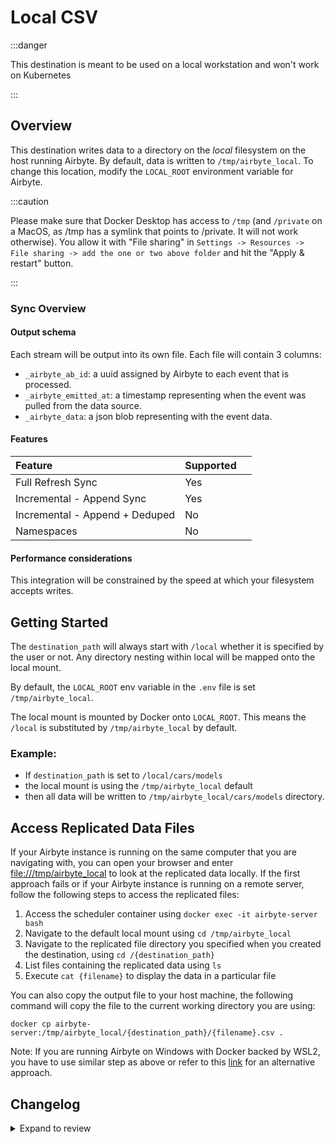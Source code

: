 # Local CSV

:::danger

This destination is meant to be used on a local workstation and won't work on Kubernetes

:::

## Overview

This destination writes data to a directory on the _local_ filesystem on the host running Airbyte. By default, data is written to `/tmp/airbyte_local`. To change this location, modify the `LOCAL_ROOT` environment variable for Airbyte.

:::caution

Please make sure that Docker Desktop has access to `/tmp` (and `/private` on a MacOS, as /tmp has a symlink that points to /private. It will not work otherwise). You allow it with "File sharing" in `Settings -> Resources -> File sharing -> add the one or two above folder` and hit the "Apply & restart" button.

:::

### Sync Overview

#### Output schema

Each stream will be output into its own file. Each file will contain 3 columns:

- `_airbyte_ab_id`: a uuid assigned by Airbyte to each event that is processed.
- `_airbyte_emitted_at`: a timestamp representing when the event was pulled from the data source.
- `_airbyte_data`: a json blob representing with the event data.

#### Features

| Feature                        | Supported |     |
| :----------------------------- | :-------- | :-- |
| Full Refresh Sync              | Yes       |     |
| Incremental - Append Sync      | Yes       |     |
| Incremental - Append + Deduped | No        |     |
| Namespaces                     | No        |     |

#### Performance considerations

This integration will be constrained by the speed at which your filesystem accepts writes.

## Getting Started

The `destination_path` will always start with `/local` whether it is specified by the user or not. Any directory nesting within local will be mapped onto the local mount.

By default, the `LOCAL_ROOT` env variable in the `.env` file is set `/tmp/airbyte_local`.

The local mount is mounted by Docker onto `LOCAL_ROOT`. This means the `/local` is substituted by `/tmp/airbyte_local` by default.

### Example:

- If `destination_path` is set to `/local/cars/models`
- the local mount is using the `/tmp/airbyte_local` default
- then all data will be written to `/tmp/airbyte_local/cars/models` directory.

## Access Replicated Data Files

If your Airbyte instance is running on the same computer that you are navigating with, you can open your browser and enter [file:///tmp/airbyte_local](file:///tmp/airbyte_local) to look at the replicated data locally. If the first approach fails or if your Airbyte instance is running on a remote server, follow the following steps to access the replicated files:

1. Access the scheduler container using `docker exec -it airbyte-server bash`
2. Navigate to the default local mount using `cd /tmp/airbyte_local`
3. Navigate to the replicated file directory you specified when you created the destination, using `cd /{destination_path}`
4. List files containing the replicated data using `ls`
5. Execute `cat {filename}` to display the data in a particular file

You can also copy the output file to your host machine, the following command will copy the file to the current working directory you are using:

```text
docker cp airbyte-server:/tmp/airbyte_local/{destination_path}/{filename}.csv .
```

Note: If you are running Airbyte on Windows with Docker backed by WSL2, you have to use similar step as above or refer to this [link](/integrations/locating-files-local-destination.md) for an alternative approach.

## Changelog

<details>
  <summary>Expand to review</summary>

| Version | Date       | Pull Request                                             | Subject                                                                         |
| :------ | :--------- | :------------------------------------------------------- | :------------------------------------------------------------------------------ |
| 1.0.1 | 2024-12-18 | [49864](https://github.com/airbytehq/airbyte/pull/49864) | Use a base image: airbyte/java-connector-base:1.0.0 |
| 1.0.0 | 2022-12-20 | [17998](https://github.com/airbytehq/airbyte/pull/17998) | Breaking changes: non backwards compatible. Adds delimiter dropdown. |
| 0.2.10 | 2022-06-20 | [13932](https://github.com/airbytehq/airbyte/pull/13932) | Merging published connector changes |
| 0.2.9 | 2022-02-14 | [10256](https://github.com/airbytehq/airbyte/pull/10256) | Add ExitOnOutOfMemoryError to java connectors and bump versions |
| 0.2.8 | 2021-07-21 | [3555](https://github.com/airbytehq/airbyte/pull/3555) | Checkpointing: Partial Success in BufferedStreamConsumer (Destination) |
| 0.2.7 | 2021-06-09 | [3973](https://github.com/airbytehq/airbyte/pull/3973) | add AIRBYTE_ENTRYPOINT for kubernetes support |
| 0.2.6 | 2021-05-25 | [3290](https://github.com/airbytehq/airbyte/pull/3290) | Checkpointing: Worker use destination (instead of source) for state |
| 0.2.5 | 2021-05-10 | [3327](https://github.com/airbytehq/airbyte/pull/3327) | don't split lines on LSEP unicode characters when reading lines in destinations |
| 0.2.4 | 2021-05-10 | [3289](https://github.com/airbytehq/airbyte/pull/3289) | bump all destination versions to support outputting messages |
| 0.2.3 | 2021-03-31 | [2668](https://github.com/airbytehq/airbyte/pull/2668) | Add SupportedDestinationSyncModes to destination specs objects |
| 0.2.2 | 2021-03-19 | [2460](https://github.com/airbytehq/airbyte/pull/2460) | Destinations supports destination sync mode |
| 0.2.0 | 2021-03-09 | [2238](https://github.com/airbytehq/airbyte/pull/2238) | Upgrade all connectors (0.2.0) so protocol allows future / unknown properties |
| 0.1.8 | 2021-01-29 | [1882](https://github.com/airbytehq/airbyte/pull/1882) | Local File Destinations UX change with destination paths |
| 0.1.7 | 2021-01-20 | [1737](https://github.com/airbytehq/airbyte/pull/1737) | Rename destination tables |
| 0.1.6 | 2021-01-19 | [1708](https://github.com/airbytehq/airbyte/pull/1708) | Add metadata prefix to destination internal columns |
| 0.1.5 | 2020-12-12 | [1294](https://github.com/airbytehq/airbyte/pull/1294) | Incremental CSV destination |
| 0.1.4 | 2020-11-30 | [1038](https://github.com/airbytehq/airbyte/pull/1038) | Change jdbc sources to discover more than standard schemas |
| 0.1.3 | 2020-11-20 | [1021](https://github.com/airbytehq/airbyte/pull/1021) | Incremental Docs and Data Model Update |
| 0.1.2 | 2020-11-18 | [998](https://github.com/airbytehq/airbyte/pull/998) | Adding incremental to the data model |
| 0.1.1 | 2020-11-10 | [895](https://github.com/airbytehq/airbyte/pull/895) | bump versions: all destinations and source exchange rate |
| 0.1.0 | 2020-10-21 | [676](https://github.com/airbytehq/airbyte/pull/676) | Integrations Reorganization: Connectors |

</details>
